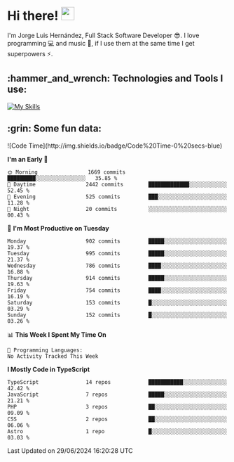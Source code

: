 <h1 align="left">
 <abc>
  <br>Hi there! <img src="https://user-images.githubusercontent.com/42378118/110234147-e3259600-7f4e-11eb-95be-0c4047144dea.gif" width="30"><br>
 </abc>
</h1>

I'm Jorge Luis Hernández, Full Stack Software Developer :sunglasses:. I love programming :computer: and music :musical_score:, if I use them at the same time I get superpowers :zap:. 


<h2 align="left">:hammer_and_wrench: Technologies and Tools I use:</h2>

[![My Skills](https://skillicons.dev/icons?i=js,ts,html,css,py,vue,react,next,nest,postgres,mysql)](https://skillicons.dev)

<h2 align="left">:grin: Some fun data:</h2>
<!--START_SECTION:waka-->
![Code Time](http://img.shields.io/badge/Code%20Time-0%20secs-blue)

**I'm an Early 🐤** 

```text
🌞 Morning                1669 commits        █████████░░░░░░░░░░░░░░░░   35.85 % 
🌆 Daytime                2442 commits        █████████████░░░░░░░░░░░░   52.45 % 
🌃 Evening                525 commits         ███░░░░░░░░░░░░░░░░░░░░░░   11.28 % 
🌙 Night                  20 commits          ░░░░░░░░░░░░░░░░░░░░░░░░░   00.43 % 
```
📅 **I'm Most Productive on Tuesday** 

```text
Monday                   902 commits         █████░░░░░░░░░░░░░░░░░░░░   19.37 % 
Tuesday                  995 commits         █████░░░░░░░░░░░░░░░░░░░░   21.37 % 
Wednesday                786 commits         ████░░░░░░░░░░░░░░░░░░░░░   16.88 % 
Thursday                 914 commits         █████░░░░░░░░░░░░░░░░░░░░   19.63 % 
Friday                   754 commits         ████░░░░░░░░░░░░░░░░░░░░░   16.19 % 
Saturday                 153 commits         █░░░░░░░░░░░░░░░░░░░░░░░░   03.29 % 
Sunday                   152 commits         █░░░░░░░░░░░░░░░░░░░░░░░░   03.26 % 
```


📊 **This Week I Spent My Time On** 

```text
💬 Programming Languages: 
No Activity Tracked This Week
```

**I Mostly Code in TypeScript** 

```text
TypeScript               14 repos            ███████████░░░░░░░░░░░░░░   42.42 % 
JavaScript               7 repos             █████░░░░░░░░░░░░░░░░░░░░   21.21 % 
PHP                      3 repos             ██░░░░░░░░░░░░░░░░░░░░░░░   09.09 % 
CSS                      2 repos             ██░░░░░░░░░░░░░░░░░░░░░░░   06.06 % 
Astro                    1 repo              █░░░░░░░░░░░░░░░░░░░░░░░░   03.03 % 
```




 Last Updated on 29/06/2024 16:20:28 UTC
<!--END_SECTION:waka-->
